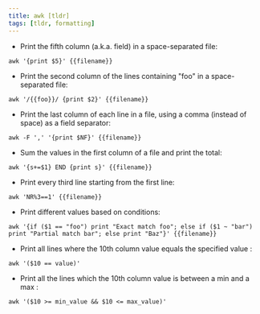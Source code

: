 ```yaml
---
title: awk [tldr]
tags: [tldr, formatting]
---
```


- Print the fifth column (a.k.a. field) in a space-separated file:

```shell
awk '{print $5}' {{filename}}
```

- Print the second column of the lines containing "foo" in a space-separated file:

```shell
awk '/{{foo}}/ {print $2}' {{filename}}
```

- Print the last column of each line in a file, using a comma (instead of space) as a field separator:

```shell
awk -F ',' '{print $NF}' {{filename}}
```

- Sum the values in the first column of a file and print the total:

```shell
awk '{s+=$1} END {print s}' {{filename}}
```

- Print every third line starting from the first line:

```shell
awk 'NR%3==1' {{filename}}
```

- Print different values based on conditions:

```shell
awk '{if ($1 == "foo") print "Exact match foo"; else if ($1 ~ "bar") print "Partial match bar"; else print "Baz"}' {{filename}}
```

- Print all lines where the 10th column value equals the specified value :

```shell
awk '($10 == value)'
```

- Print all the lines which the 10th column value is between a min and a max :

```shell
awk '($10 >= min_value && $10 <= max_value)'
```
